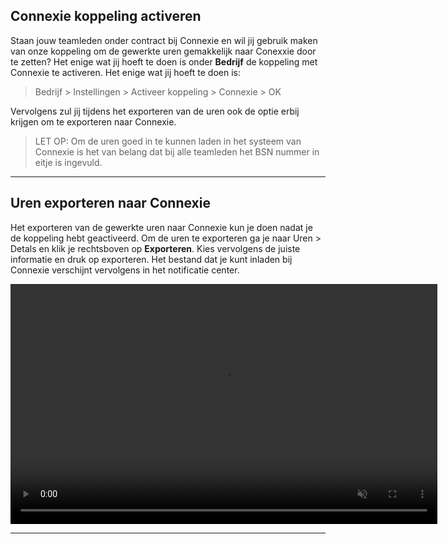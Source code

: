 ## Connexie koppeling activeren

Staan jouw teamleden onder contract bij Connexie en wil jij gebruik maken van onze koppeling om de gewerkte uren gemakkelijk naar Conexxie door te zetten? Het enige wat jij hoeft te doen is onder **Bedrijf** de koppeling met Connexie te activeren. Het enige wat jij hoeft te doen is:
> Bedrijf > Instellingen > Activeer koppeling > Connexie > OK

Vervolgens zul jij tijdens het exporteren van de uren ook de optie erbij krijgen om te exporteren naar Connexie. 

> LET OP: Om de uren goed in te kunnen laden in het systeem van Connexie is het van belang dat bij alle teamleden het BSN nummer in eitje is ingevuld.

---

## Uren exporteren naar Connexie

Het exporteren van de gewerkte uren naar Connexie kun je doen nadat je de koppeling hebt geactiveerd. Om de uren te exporteren ga je naar Uren > Detals en klik je rechtsboven op **Exporteren**. Kies vervolgens de juiste informatie en druk op exporteren. Het bestand dat je kunt inladen bij Connexie verschijnt vervolgens in het notificatie center.

<video controls
       muted 
       src="/assets/exporterenConnexie.mov"
       width="683"
       height="384">
</video>

---
